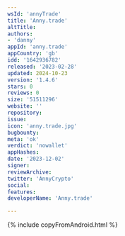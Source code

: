 ```yaml
---
wsId: 'annyTrade'
title: 'Anny.trade'
altTitle: 
authors:
- 'danny'
appId: 'anny.trade'
appCountry: 'gb'
idd: '1642936782'
released: '2023-02-28'
updated: 2024-10-23
version: '1.4.6'
stars: 0
reviews: 0
size: '51511296'
website: ''
repository: 
issue: 
icon: 'anny.trade.jpg'
bugbounty: 
meta: 'ok'
verdict: 'nowallet'
appHashes: 
date: '2023-12-02'
signer: 
reviewArchive: 
twitter: 'AnnyCrypto'
social: 
features: 
developerName: 'Anny.trade'

---
```


{% include copyFromAndroid.html %}
